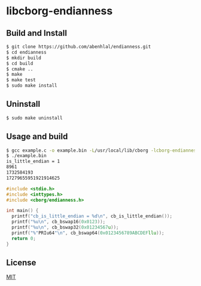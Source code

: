 # libcborg-endianness

## Build and Install

```sh
$ git clone https://github.com/abenhlal/endianness.git
$ cd endianness
$ mkdir build
$ cd build
$ cmake ..
$ make
$ make test
$ sudo make install
```

## Uninstall

```sh
$ sudo make uninstall
```

## Usage and build

```sh
$ gcc example.c -o example.bin -L/usr/local/lib/cborg -lcborg-endianness
$ ./example.bin
is_little_endian = 1
8961
1732584193
17279655951921914625
```

```C
#include <stdio.h>
#include <inttypes.h>
#include <cborg/endianness.h>

int main() {
  printf("cb_is_little_endian = %d\n", cb_is_little_endian());
  printf("%u\n", cb_bswap16(0x0123));
  printf("%u\n", cb_bswap32(0x01234567u));
  printf("%"PRIu64"\n", cb_bswap64(0x0123456789ABCDEFllu));
  return 0;
}

```

## License

[MIT](LICENSE)